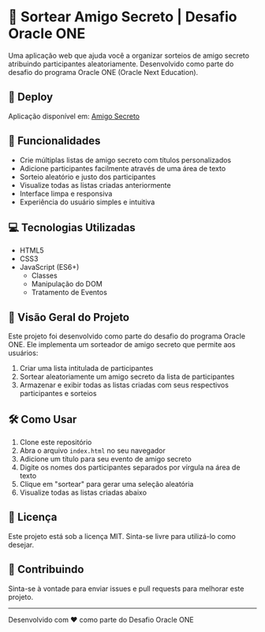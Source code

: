 # 🎁 Sortear Amigo Secreto | Desafio Oracle ONE

Uma aplicação web que ajuda você a organizar sorteios de amigo secreto atribuindo participantes aleatoriamente. Desenvolvido como parte do desafio do programa Oracle ONE (Oracle Next Education).

## 🔗 Deploy

Aplicação disponível em: [Amigo Secreto](https://amigo-secreto-oracle-one.vercel.app)

## 🚀 Funcionalidades

- Crie múltiplas listas de amigo secreto com títulos personalizados
- Adicione participantes facilmente através de uma área de texto
- Sorteio aleatório e justo dos participantes
- Visualize todas as listas criadas anteriormente
- Interface limpa e responsiva
- Experiência do usuário simples e intuitiva

## 💻 Tecnologias Utilizadas

- HTML5
- CSS3
- JavaScript (ES6+)
  - Classes
  - Manipulação do DOM
  - Tratamento de Eventos

## 🎯 Visão Geral do Projeto

Este projeto foi desenvolvido como parte do desafio do programa Oracle ONE. Ele implementa um sorteador de amigo secreto que permite aos usuários:
1. Criar uma lista intitulada de participantes
2. Sortear aleatoriamente um amigo secreto da lista de participantes
3. Armazenar e exibir todas as listas criadas com seus respectivos participantes e sorteios

## 🛠️ Como Usar

1. Clone este repositório
2. Abra o arquivo `index.html` no seu navegador
3. Adicione um título para seu evento de amigo secreto
4. Digite os nomes dos participantes separados por vírgula na área de texto
5. Clique em "sortear" para gerar uma seleção aleatória
6. Visualize todas as listas criadas abaixo

## 📝 Licença

Este projeto está sob a licença MIT. Sinta-se livre para utilizá-lo como desejar.

## 🤝 Contribuindo

Sinta-se à vontade para enviar issues e pull requests para melhorar este projeto.

---
Desenvolvido com ❤️ como parte do Desafio Oracle ONE
